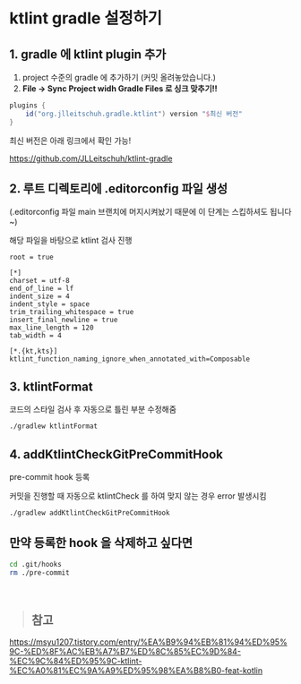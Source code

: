 # ktlint gradle 설정하기

## 1. gradle 에 ktlint plugin 추가
1. project 수준의 gradle 에 추가하기
   (커밋 올려놓았습니다.)
2. **File -> Sync Project widh Gradle Files 로 싱크 맞추기!!**
```gradle
plugins {
	id("org.jlleitschuh.gradle.ktlint") version "$최신 버전"
}
```
최신 버전은 아래 링크에서 확인 가능!

https://github.com/JLLeitschuh/ktlint-gradle

## 2. 루트 디렉토리에 .editorconfig 파일 생성
(.editorconfig 파일 main 브랜치에 머지시켜놨기 때문에 이 단계는 스킵하셔도 됩니다~)

해당 파일을 바탕으로 ktlint 검사 진행
```editorconfig
root = true

[*]
charset = utf-8
end_of_line = lf
indent_size = 4
indent_style = space
trim_trailing_whitespace = true
insert_final_newline = true
max_line_length = 120
tab_width = 4

[*.{kt,kts}]
ktlint_function_naming_ignore_when_annotated_with=Composable
```

## 3. ktlintFormat
코드의 스타일 검사 후 자동으로 틀린 부분 수정해줌
```bash
./gradlew ktlintFormat
```

## 4. addKtlintCheckGitPreCommitHook
pre-commit hook 등록

커밋을 진행할 때 자동으로 ktlintCheck 를 하여 맞지 않는 경우 error 발생시킴
```bash
./gradlew addKtlintCheckGitPreCommitHook
```

## 만약 등록한 hook 을 삭제하고 싶다면
```bash
cd .git/hooks
rm ./pre-commit
```

<br/>

> ## 참고
https://msyu1207.tistory.com/entry/%EA%B9%94%EB%81%94%ED%95%9C-%ED%8F%AC%EB%A7%B7%ED%8C%85%EC%9D%84-%EC%9C%84%ED%95%9C-ktlint-%EC%A0%81%EC%9A%A9%ED%95%98%EA%B8%B0-feat-kotlin
